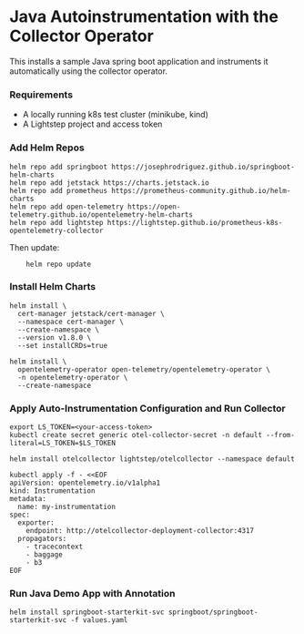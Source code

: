 # Java Autoinstrumentation with the Collector Operator

This installs a sample Java spring boot application and instruments it automatically using the collector operator.

### Requirements

* A locally running k8s test cluster (minikube, kind)
* A Lightstep project and access token

### Add Helm Repos

```
helm repo add springboot https://josephrodriguez.github.io/springboot-helm-charts
helm repo add jetstack https://charts.jetstack.io
helm repo add prometheus https://prometheus-community.github.io/helm-charts
helm repo add open-telemetry https://open-telemetry.github.io/opentelemetry-helm-charts
helm repo add lightstep https://lightstep.github.io/prometheus-k8s-opentelemetry-collector
```

Then update:

```
    helm repo update
```

### Install Helm Charts

```
helm install \
  cert-manager jetstack/cert-manager \
  --namespace cert-manager \
  --create-namespace \
  --version v1.8.0 \
  --set installCRDs=true

helm install \
  opentelemetry-operator open-telemetry/opentelemetry-operator \
  -n opentelemetry-operator \
  --create-namespace
```

### Apply Auto-Instrumentation Configuration and Run Collector

```
export LS_TOKEN=<your-access-token>
kubectl create secret generic otel-collector-secret -n default --from-literal=LS_TOKEN=$LS_TOKEN

helm install otelcollector lightstep/otelcollector --namespace default

kubectl apply -f - <<EOF
apiVersion: opentelemetry.io/v1alpha1
kind: Instrumentation
metadata:
  name: my-instrumentation
spec:
  exporter:
    endpoint: http://otelcollector-deployment-collector:4317
  propagators:
    - tracecontext
    - baggage
    - b3
EOF
```

### Run Java Demo App with Annotation

```
helm install springboot-starterkit-svc springboot/springboot-starterkit-svc -f values.yaml
```
